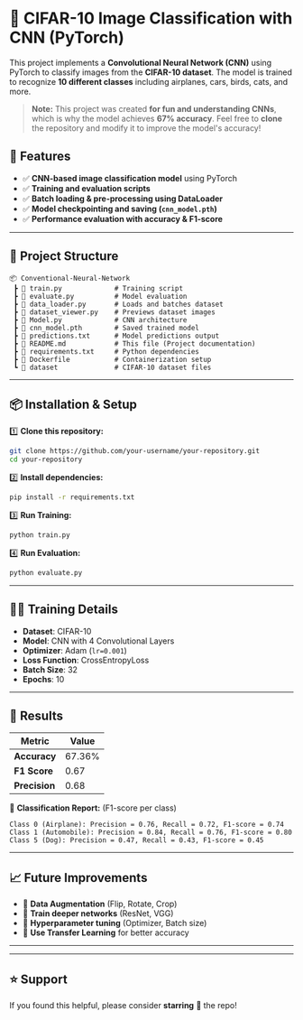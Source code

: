 # 📌 CIFAR-10 Image Classification with CNN (PyTorch)

This project implements a **Convolutional Neural Network (CNN)** using PyTorch to classify images from the **CIFAR-10 dataset**. The model is trained to recognize **10 different classes** including airplanes, cars, birds, cats, and more.

> **Note:** This project was created **for fun and understanding CNNs**, which is why the model achieves **67% accuracy**. Feel free to **clone** the repository and modify it to improve the model's accuracy!

## 🚀 Features
- ✅ **CNN-based image classification model** using PyTorch
- ✅ **Training and evaluation scripts**
- ✅ **Batch loading & pre-processing using DataLoader**
- ✅ **Model checkpointing and saving (`cnn_model.pth`)**
- ✅ **Performance evaluation with accuracy & F1-score**

---

## 📂 Project Structure
```
📦 Conventional-Neural-Network
 ┣ 📜 train.py             # Training script
 ┣ 📜 evaluate.py          # Model evaluation
 ┣ 📜 data_loader.py       # Loads and batches dataset
 ┣ 📜 dataset_viewer.py    # Previews dataset images
 ┣ 📜 Model.py             # CNN architecture
 ┣ 📜 cnn_model.pth        # Saved trained model
 ┣ 📜 predictions.txt      # Model predictions output
 ┣ 📜 README.md            # This file (Project documentation)
 ┣ 📜 requirements.txt     # Python dependencies
 ┣ 📜 Dockerfile           # Containerization setup
 ┗ 📂 dataset              # CIFAR-10 dataset files
```

---

## 📦 Installation & Setup
1️⃣ **Clone this repository:**
```bash
git clone https://github.com/your-username/your-repository.git
cd your-repository
```

2️⃣ **Install dependencies:**
```bash
pip install -r requirements.txt
```

3️⃣ **Run Training:**
```bash
python train.py
```

4️⃣ **Run Evaluation:**
```bash
python evaluate.py
```

---

## 🏋️‍♂️ Training Details
- **Dataset**: CIFAR-10
- **Model**: CNN with 4 Convolutional Layers
- **Optimizer**: Adam (`lr=0.001`)
- **Loss Function**: CrossEntropyLoss
- **Batch Size**: 32
- **Epochs**: 10

---

## 🎯 Results
| Metric        | Value |
|--------------|-------|
| **Accuracy**  | 67.36% |
| **F1 Score**  | 0.67  |
| **Precision** | 0.68  |

📌 **Classification Report:** (F1-score per class)
```
Class 0 (Airplane): Precision = 0.76, Recall = 0.72, F1-score = 0.74
Class 1 (Automobile): Precision = 0.84, Recall = 0.76, F1-score = 0.80
Class 5 (Dog): Precision = 0.47, Recall = 0.43, F1-score = 0.45
```

---

## 📈 Future Improvements
- 🔹 **Data Augmentation** (Flip, Rotate, Crop)
- 🔹 **Train deeper networks** (ResNet, VGG)
- 🔹 **Hyperparameter tuning** (Optimizer, Batch size)
- 🔹 **Use Transfer Learning** for better accuracy

---



---

## ⭐ Support
If you found this helpful, please consider **starring** 🌟 the repo!
